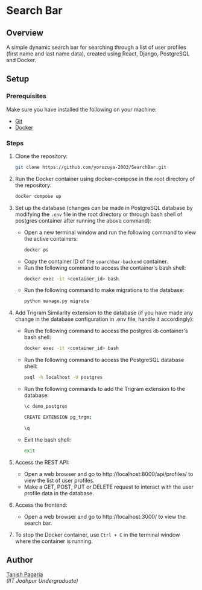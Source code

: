 # Search Bar
## Overview
A simple dynamic search bar for searching through a list of user profiles (first name and last name data), created using React, Django, PostgreSQL and Docker.

## Setup
### Prerequisites
Make sure you have installed the following on your machine:
- [Git](https://git-scm.com/downloads)
- [Docker](https://docs.docker.com/engine/install/)

### Steps
1. Clone the repository:
    ```sh
    git clone https://github.com/yorozuya-2003/SearchBar.git
    ```

2. Run the Docker container using docker-compose in the root directory of the repository:
    ```sh
    docker compose up
    ```

3. Set up the database (changes can be made in PostgreSQL database by modifying the `.env` file in the root directory or through bash shell of postgres container after running the above command):
    - Open a new terminal window and run the following command to view the active containers:
        ```sh
        docker ps
        ```
    - Copy the container ID of the `searchbar-backend` container.
    - Run the following command to access the container's bash shell:
        ```sh
        docker exec -it <container_id> bash
        ```
    - Run the following command to make migrations to the database:
        ```sh
        python manage.py migrate
        ```

4. Add Trigram Similarity extension to the database (if you have made any change in the database configuration in .env file, handle it accordingly):
    - Run the following command to access the postgres `db` container's bash shell:
        ```sh
        docker exec -it <container_id> bash
        ```
    - Run the following command to access the PostgreSQL database shell:
        ```sh
        psql -h localhost -U postgres
        ```
    - Run the following commands to add the Trigram extension to the database:
        ```sh
        \c demo_postgres
        ```
        ```sh
        CREATE EXTENSION pg_trgm;
        ```
        ```sh
        \q
        ```
    - Exit the bash shell:
        ```sh
        exit
        ```

5. Access the REST API:
    - Open a web browser and go to http://localhost:8000/api/profiles/ to view the list of user profiles.
    - Make a GET, POST, PUT or DELETE request to interact with the user profile data in the database.

6. Access the frontend:
    - Open a web browser and go to http://localhost:3000/ to view the search bar.

7. To stop the Docker container, use `Ctrl + C` in the terminal window where the container is running.

## Author
[Tanish Pagaria](https://github.com/yorozuya-2003)  
*(IIT Jodhpur Undergraduate)*
